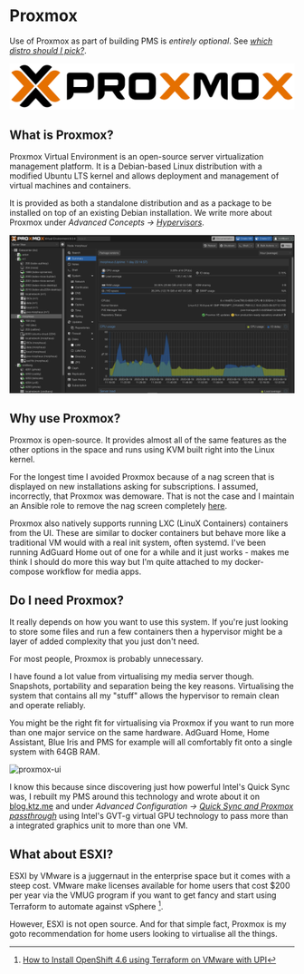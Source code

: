 # Proxmox

Use of Proxmox as part of building PMS is *entirely optional*. See *[which distro should I pick?](linux.md#which-distro-should-i-pick)*.

![proxmox](../images/logos/proxmox.svg)

## What is Proxmox?

Proxmox Virtual Environment is an open-source server virtualization management platform. It is a Debian-based Linux distribution with a modified Ubuntu LTS kernel and allows deployment and management of virtual machines and containers.

It is provided as both a standalone distribution and as a package to be installed on top of an existing Debian installation. We write more about Proxmox under *Advanced Concepts -> [Hypervisors](../concepts/hypervisors.md)*.

![proxmox-ui-ktz](../images/tech-stack/proxmox-ui-8.png)

## Why use Proxmox?

Proxmox is open-source. It provides almost all of the same features as the other options in the space and runs using KVM built right into the Linux kernel.

For the longest time I avoided Proxmox because of a nag screen that is displayed on new installations asking for subscriptions. I assumed, incorrectly, that Proxmox was demoware. That is not the case and I maintain an Ansible role to remove the nag screen completely [here](https://github.com/IronicBadger/ansible-role-proxmox-nag-removal).

Proxmox also natively supports running LXC (LinuX Containers) containers from the UI. These are similar to docker containers but behave more like a traditional VM would with a real init system, often systemd. I've been running AdGuard Home out of one for a while and it just works - makes me think I should do more this way but I'm quite attached to my docker-compose workflow for media apps.

## Do I need Proxmox?

It really depends on how you want to use this system. If you're just looking to store some files and run a few containers then a hypervisor might be a layer of added complexity that you just don't need. 

For most people, Proxmox is probably unnecessary.

I have found a lot value from virtualising my media server though. Snapshots, portability and separation being the key reasons. Virtualising the system that contains all my "stuff" allows the hypervisor to remain clean and operate reliably.

You might be the right fit for virtualising via Proxmox if you want to run more than one major service on the same hardware. AdGuard Home, Home Assistant, Blue Iris and PMS for example will all comfortably fit onto a single system with 64GB RAM. 

![proxmox-ui](../images/igpu-passthrough/image-5.png)

I know this because since discovering just how powerful Intel's Quick Sync was, I rebuilt my PMS around this technology and wrote about it on [blog.ktz.me](https://blog.ktz.me/passthrough-intel-igpu-with-gvt-g-to-a-vm-and-use-it-with-plex/) and under *Advanced Configuration -> [Quick Sync and Proxmox passthrough](../advanced/passthrough-igpu-gvtg.md)* using Intel's GVT-g virtual GPU technology to pass more than a integrated graphics unit to more than one VM.

## What about ESXI?

ESXI by VMware is a juggernaut in the enterprise space but it comes with a steep cost. VMware make licenses available for home users that cost $200 per year via the VMUG program if you want to get fancy and start using Terraform to automate against vSphere [^1].

However, ESXI is not open source. And for that simple fact, Proxmox is my goto recommendation for home users looking to virtualise all the things.

[^1]: [How to Install OpenShift 4.6 using Terraform on VMware with UPI](https://www.openshift.com/blog/how-to-install-openshift-4.6-on-vmware-with-upi)
